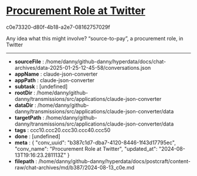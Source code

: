# [Procurement Role at Twitter](https://claude.ai/chat/b387c1d7-dba7-4120-8446-1f43d17795ec)

c0e73320-d80f-4b18-a2e7-08162757029f

Any idea what this might involve? “source-to-pay”, a procurement role, in Twitter

---

* **sourceFile** : /home/danny/github-danny/hyperdata/docs/chat-archives/data-2025-01-25-12-45-58/conversations.json
* **appName** : claude-json-converter
* **appPath** : claude-json-converter
* **subtask** : [undefined]
* **rootDir** : /home/danny/github-danny/transmissions/src/applications/claude-json-converter
* **dataDir** : /home/danny/github-danny/transmissions/src/applications/claude-json-converter/data
* **targetPath** : /home/danny/github-danny/transmissions/src/applications/claude-json-converter/data
* **tags** : ccc10.ccc20.ccc30.ccc40.ccc50
* **done** : [undefined]
* **meta** : {
  "conv_uuid": "b387c1d7-dba7-4120-8446-1f43d17795ec",
  "conv_name": "Procurement Role at Twitter",
  "updated_at": "2024-08-13T19:16:23.281113Z"
}
* **filepath** : /home/danny/github-danny/hyperdata/docs/postcraft/content-raw/chat-archives/md/b387/2024-08-13_c0e.md